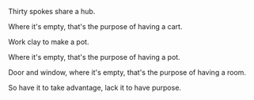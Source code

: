 Thirty spokes share a hub.

Where it's empty,
that's the purpose of having a cart.

Work clay to make a pot.

Where it's empty,
that's the purpose of having a pot.

Door and window,
where it's empty,
that's the purpose of having a room.

So have it to take advantage,
lack it to have purpose.
